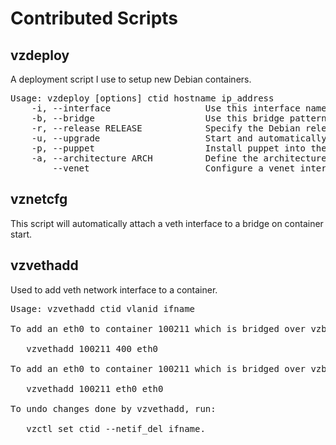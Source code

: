 Contributed Scripts
===================

vzdeploy
--------

A deployment script I use to setup new Debian containers.

<pre>
Usage: vzdeploy [options] ctid hostname ip_address
    -i, --interface                  Use this interface name instead
    -b, --bridge                     Use this bridge pattern instead, specify either interface name or vlan id.
    -r, --release RELEASE            Specify the Debian release to bootstrap.
    -u, --upgrade                    Start and automatically upgrade the machine after bootstrap.
    -p, --puppet                     Install puppet into the container as well.
    -a, --architecture ARCH          Define the architecture used when bootstraping
        --venet                      Configure a venet interface instead of veth.
</pre>


vznetcfg
--------

This script will automatically attach a veth interface to a bridge on container
start.


vzvethadd
---------

Used to add veth network interface to a container.

<pre>
Usage: vzvethadd ctid vlanid ifname

To add an eth0 to container 100211 which is bridged over vzbr400:

   vzvethadd 100211 400 eth0

To add an eth0 to container 100211 which is bridged over vzbreth0:

   vzvethadd 100211 eth0 eth0

To undo changes done by vzvethadd, run:

   vzctl set ctid --netif_del ifname.
</p-re>
